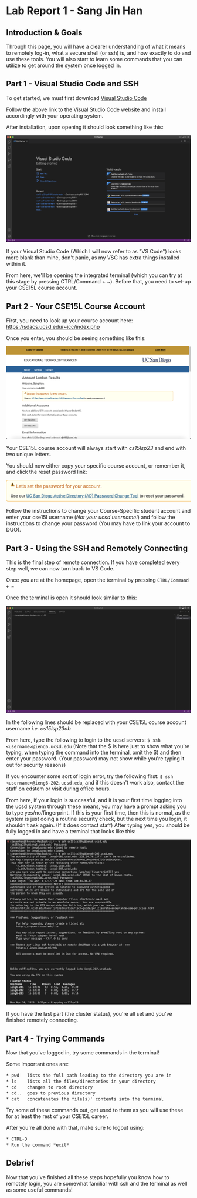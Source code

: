 # Lab Report 1 - Sang Jin Han




## Introduction & Goals

Through this page, you will have a clearer understanding of what it means to remotely log-in, what a secure shell (or ssh) is, and how exactly to do and 
use these tools. You will also start to learn some commands that you can utilize to get around the system once logged in.



## Part 1 - Visual Studio Code and SSH

To get started, we must first download [Visual Studio Code](https://code.visualstudio.com/)

Follow the above link to the Visual Studio Code website and install accordingly with your operating system.

After installation, upon opening it should look something like this:

![VSC Example](15l-labreport1vscss.png)

If your Visual Studio Code (Which I will now refer to as "VS Code") looks more blank than mine, don't panic, as my VSC has extra things installed within it.

From here, we'll be opening the integrated terminal (which you can try at this stage by pressing CTRL/Command + ~). Before that, you need to set-up 
your CSE15L course account.

## Part 2 - Your CSE15L Course Account

First, you need to look up your course account here: https://sdacs.ucsd.edu/~icc/index.php

Once you enter, you should be seeing something like this:

![Course Account Examples](15l-labreportcourseaccount.png)

Your CSE15L course account will always start with *cs15lsp23* and end with two unique letters.

You should now either copy your specific course account, or remember it, and click the reset password link:

![Reset Pass Link](15l-lr1accountss2.png)

Follow the instructions to change your Course-Specific student account and enter your cse15l username (*Not your ucsd username!*) and follow the 
instructions to change your password (You may have to link your account to DUO).

## Part 3 - Using the SSH and Remotely Connecting

This is the final step of remote connection. If you have completed every step well, we can now turn back to VS Code.

Once you are at the homepage, open the terminal by pressing `CTRL/Command + ~`

Once the terminal is open it should look similar to this:

![VSC Termina](15l-lr1vscterminal.png)

In the following lines <username> should be replaced with your CSE15L course account username *i.e. cs15lsp23ab*

From here, type the following to login to the ucsd servers: `$ ssh <username>@ieng6.ucsd.edu` (Note that the $ is here just to show what you're typing,
  when typing the command into the terminal, omit the $) and then enter your password. (Your password may not show while you're typing it out for
  security reasons)
  
If you encounter some sort of login error, try the following first: `$ ssh <username>@ieng6-202.ucsd.edu`, and if this doesn't work also, contact the 
  staff on edstem or visit during office hours.
  
From here, if your login is successful, and it is your first time logging into the ucsd system through these means, you may have a prompt asking
  you to type yes/no/fingerprint. If this is your first time, then this is normal, as the system is just doing a routine security check, but the next 
  time you login, it shouldn't ask again. (If it does contact staff) After typing yes, you should be fully logged in and have a terminal that looks
  like this:
  
  
![VSC Login](15l-lr1firstlogin.png)
  
  If you have the last part (the cluster status), you're all set and you've finished remotely connecting.
  
 ## Part 4 - Trying Commands
  
  Now that you've logged in, try some commands in the terminal! 
  
  Some important ones are:
  ```
  * pwd   lists the full path leading to the directory you are in
  * ls    lists all the files/directories in your directory
  * cd    changes to root directory
  * cd..  goes to previous directory
  * cat   concatenates the file(s)' contents into the terminal
  ```
  
 Try some of these commands out, get used to them as you will use these for at least the rest of your CSE15L career.
  
  After you're all done with that, make sure to logout using:
  ```
  * CTRL-D
  * Run the command *exit*
  ```
  
  ## Debrief
  
  
  
  Now that you've finished all these steps hopefully you know how to remotely login, you are somewhat familiar with ssh and the terminal as well as
  some useful commands!
  
  
